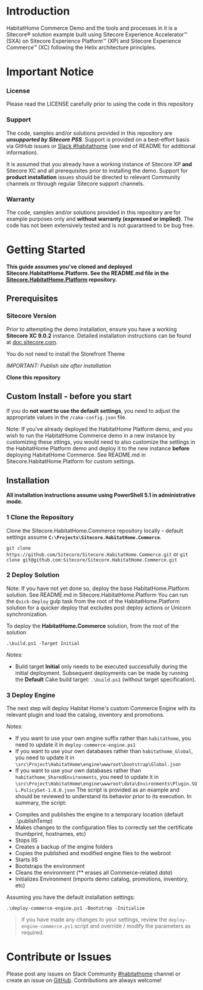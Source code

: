 # Introduction 
HabitatHome Commerce Demo and the tools and processes in it is a Sitecore&reg; solution example built using Sitecore Experience Accelerator&trade; (SXA) on Sitecore Experience Platform&trade; (XP) and Sitecore Experience Commerce&trade; (XC) following the Helix architecture principles.

# Important Notice

### License
Please read the LICENSE carefully prior to using the code in this repository
 
### Support

The code, samples and/or solutions provided in this repository are ***unsupported by Sitecore PSS***. Support is provided on a best-effort basis via GitHub issues or [Slack #habitathome](https://sitecorechat.slack.com/messages/habitathome/) (see end of README for additional information).

It is assumed that you already have a working instance of Sitecore XP **and** Sitecore XC  and all prerequisites prior to installing the demo. Support for **product installation** issues should be directed to relevant Community channels or through regular Sitecore support channels. 

### Warranty

The code, samples and/or solutions provided in this repository are for example purposes only and **without warranty (expressed or implied)**. The code has not been extensively tested and is not guaranteed to be bug free.  

# Getting Started

**This guide assumes you've cloned and deployed Sitecore.HabitatHome.Platform. See the README.md file in the [Sitecore.HabitatHome.Platform](https://github.com/sitecore/sitecore.habitathome.platform) repository.**

## Prerequisites

### Sitecore Version

Prior to attempting the demo installation, ensure you have a working **Sitecore XC 9.0.2** instance. Detailed installation instructions can be found at [doc.sitecore.com](http://commercesdn.sitecore.net/SitecoreXC_9.0/Installation-Guide/9.0.2/SitecoreXC-9.0_Installation_Guide(On-Prem).pdf).

You do not need to install the Storefront Theme

*IMPORTANT: Publish site after installation*

**Clone this repository**

## Custom Install - before you start

If you do **not want to use the default settings**, you need to adjust the appropriate values in the `/cake-config.json` file.


Note: If you've already deployed the HabitatHome Platform demo, and you wish to run the HabitatHome Commerce demo in a new instance by customizing these sttings,
you would need to also customize the settings in the HabitatHome Platform demo and deploy it to the new instance **before** deploying HabitatHome Commerce. 
See README.md in Sitecore.HabitatHome.Platform for custom settings.

## Installation
**All installation instructions assume using PowerShell 5.1 in administrative mode.**

### 1 Clone the Repository
Clone the Sitecore.HabitatHome.Commerce repository locally - default settings assume **`C:\Projects\Sitecore.HabitatHome.Commerce`**. 

`git clone https://github.com/Sitecore/Sitecore.HabitatHome.Commerce.git` or 
`git clone git@github.com:Sitecore/Sitecore.HabitatHome.Commerce.git`
  
### 2 Deploy Solution
Note: If you have not yet done so, deploy the base HabitatHome.Platform solution. See README.md in Sitecore.HabitatHome.Platform
You can run the `Quick-Deploy` gulp task from the root of the HabitatHome.Platform solution for a quicker deploy that excludes post deploy actions or Unicorn synchronization.

To deploy the **HabitatHome.Commerce** solution, from the root of the solution

`.\build.ps1 -Target Initial`

_Notes:_

- Build target **Initial** only needs to be executed successfully during the initial deployment. Subsequent deployments can be made by running the **Default** Cake build target: `.\build.ps1` (without target specification).

### 3 Deploy Engine

The next step will deploy Habitat Home's custom Commerce Engine with its relevant plugin and load the catalog, inventory and promotions.

_Notes:_
* If you want to use your own engine suffix rather than `habitathome`, you need to update it in `deploy-commerce-engine.ps1`
* If you want to use your own databases rather than `habitathome_Global`, you need to update it in `\src\Project\HabitatHome\engine\wwwroot\bootstrap\Global.json`
* If you want to use your own databases rather than `habitathome_SharedEnvironments`, you need to update it in `\src\Project\HabitatHome\engine\wwwroot\data\Environments\Plugin.SQL.PolicySet-1.0.0.json`
The script is provided as an example and should be reviewed to understand its behavior prior to its execution. In summary, the script:

- Compiles and publishes the engine to a temporary location (default .\publishTemp)
- Makes changes to the configuration files to correctly set the certificate thumbprint, hostnames, etc)
- Stops IIS
- Creates a backup of the engine folders
- Copies the published and modified engine files to the webroot
- Starts IIS 
- Bootstraps the environment
- Cleans the environment (** erases all Commerce-related *data*)
- Initializes Environment (imports demo catalog, promotions, inventory, etc)


Assuming you have the default installation settings:

`.\deploy-commerce-engine.ps1 -Bootstrap -Initialize`

> if you have made any changes to your settings, review the `deploy-engine-commerce.ps1` script and override / modify the parameters as required.


# Contribute or Issues
Please post any issues on Slack Community [#habitathome](https://sitecorechat.slack.com/messages/habitathome/) channel or create an issue on [GitHub](https://github.com/Sitecore/Sitecore.HabitatHome.Commerce/issues). Contributions are always welcome!
